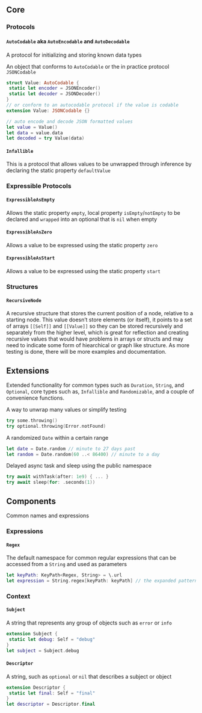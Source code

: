 ## Core
### Protocols
#### `AutoCodable` aka `AutoEncodable` and `AutoDecodable` 
A protocol for initializing and storing known data types

An object that conforms to `AutoCodable` or the in practice protocol `JSONCodable`
```swift
struct Value: AutoCodable {
 static let encoder = JSONEncoder()
 static let decoder = JSONDecoder()
}
// or conform to an autocodable protocol if the value is codable
extension Value: JSONCodable {}

// auto encode and decode JSON formatted values
let value = Value()
let data = value.data
let decoded = try Value(data)
```
#### `Infallible`
This is a protocol that allows values to be unwrapped through inference by declaring the static property `defaultValue` 
### Expressible Protocols
#### `ExpressibleAsEmpty`
Allows the static property `empty`, local property `isEmpty`/`notEmpty` to be declared and `wrapped` into an optional that is `nil` when empty
#### `ExpressibleAsZero`
Allows a value to be expressed using the static property `zero`
#### `ExpressibleAsStart`
Allows a value to be expressed using the static property `start`
### Structures
#### `RecursiveNode`
A recursive structure that stores the current position of a node, relative to a starting node. This value doesn’t store elements (or itself), it points to a set of arrays `[[Self]]` and `[[Value]]` so they can be stored recursively and separately from the higher level, which is great for reflection and creating recursive values that would have problems in arrays or structs and may need to indicate some form of hiearchical or graph like structure. As more testing is done, there will be more examples and documentation.

## Extensions
Extended functionality for common types such as `Duration`, `String`, and `Optional`, core types such as, `Infallible` and `Randomizable`, and a couple of convenience functions.

A way to unwrap many values or simplify testing
```swift
try some.throwing()
try optional.throwing(Error.notFound)
```
A randomized `Date` within a certain range
```swift
let date = Date.random // minute to 27 days past
let random = Date.random(60 ..< 86400) // minute to a day
```
Delayed async task and sleep using the public namespace
```swift
try await withTask(after: 1e9) { ... } 
try await sleep(for: .seconds(1))
```

## Components
Common names and expressions
### Expressions
#### `Regex`
The default namespace for common regular expressions that can be accessed from a `String` and used as parameters
```swift
let keyPath: KeyPath<Regex, String> = \.url
let expression = String.regex[keyPath: keyPath] // the expanded pattern
```
### Context
#### `Subject`
A string that represents any group of objects such as `error` or `info`
```swift
extension Subject {
 static let debug: Self = "debug"
}
let subject = Subject.debug
```
#### `Descriptor`
A string, such as `optional` or `nil` that describes a subject or object
```swift
extension Descriptor {
 static let final: Self = "final"
}
let descriptor = Descriptor.final
```


